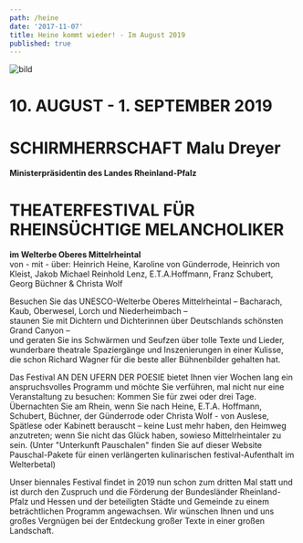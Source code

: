 ```yaml
---
path: /heine
date: '2017-11-07'
title: Heine kommt wieder! - Im August 2019
published: true
---
```


![bild](/ufer-paddel.jpg)


# 10. AUGUST - 1. SEPTEMBER 2019   
# SCHIRMHERRSCHAFT Malu Dreyer
**Ministerpräsidentin des Landes Rheinland-Pfalz**    

# THEATERFESTIVAL FÜR RHEINSÜCHTIGE MELANCHOLIKER   
**im Welterbe Oberes Mittelrheintal**   
von - mit - über: Heinrich Heine, Karoline von Günderrode, Heinrich von Kleist, Jakob Michael Reinhold Lenz, E.T.A.Hoffmann, Franz Schubert, Georg Büchner & Christa Wolf   
   
Besuchen Sie das UNESCO-Welterbe Oberes Mittelrheintal – Bacharach, Kaub, Oberwesel, Lorch und Niederheimbach –   
staunen Sie mit Dichtern und Dichterinnen über Deutschlands schönsten Grand Canyon –   
und geraten Sie ins Schwärmen und Seufzen über tolle Texte und Lieder, wunderbare theatrale Spaziergänge und Inszenierungen in einer Kulisse, die schon Richard Wagner für die beste aller Bühnenbilder gehalten hat.   

Das Festival AN DEN UFERN DER POESIE bietet Ihnen vier Wochen lang ein anspruchsvolles Programm und möchte Sie verführen, mal nicht  nur eine Veranstaltung zu besuchen: Kommen Sie für zwei oder drei Tage.   
Übernachten Sie am Rhein, wenn Sie nach Heine, E.T.A. Hoffmann, Schubert, Büchner, der Günderrode oder Christa Wolf - von Auslese, Spätlese oder Kabinett berauscht – keine Lust mehr haben, den Heimweg anzutreten; wenn Sie nicht das Glück haben, sowieso Mittelrheintaler zu sein. (Unter "Unterkunft Pauschalen" finden Sie auf dieser Website Pauschal-Pakete für einen verlängerten kulinarischen festival-Aufenthalt im Welterbetal) 

Unser biennales Festival findet in 2019 nun schon zum dritten Mal statt und ist durch den Zuspruch und die Förderung der Bundesländer Rheinland-Pfalz und Hessen und der beteiligten Städte und Gemeinde zu einem beträchtlichen Programm angewachsen.
Wir wünschen Ihnen und uns großes Vergnügen bei der Entdeckung großer Texte in einer großen Landschaft.     

